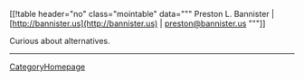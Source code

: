 [[!table header="no" class="mointable" data="""
 Preston L. Bannister  |  [http://bannister.us](http://bannister.us)  |  [preston@bannister.us](mailto:preston@bannister.us) 
"""]]

Curious about alternatives. 



---

 [CategoryHomepage](CategoryHomepage)  
